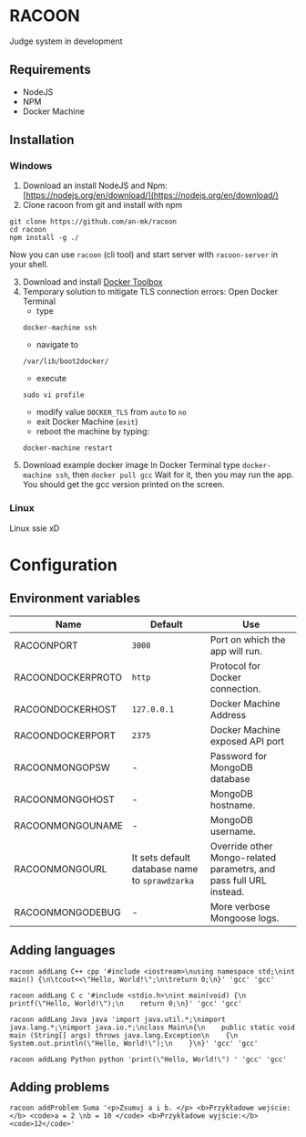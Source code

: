 # RACOON

Judge system in development

## Requirements
- NodeJS
- NPM
- Docker Machine

## Installation

### Windows
1. Download an install NodeJS and Npm: [https://nodejs.org/en/download/](https://nodejs.org/en/download/)
2. Clone racoon from git and install with npm

```
git clone https://github.com/an-mk/racoon
cd racoon
npm install -g ./
```

Now you can use `racoon` (cli tool) and start server with `racoon-server` in your shell.

3. Download and install [Docker Toolbox](https://github.com/docker/toolbox/releases "Docker Toolbox")
4. Temporary solution to mitigate TLS connection errors:
Open Docker Terminal
    - type
    ```
	docker-machine ssh
	```
    - navigate to
	```
	/var/lib/boot2docker/
	```
	- execute
	```
	sudo vi profile
	```
	- modify value `DOCKER_TLS` from `auto` to `no`
	- exit Docker Machine (`exit`)
	- reboot the machine by typing:
	```
	docker-machine restart
	```
5. Download example docker image
In Docker Terminal type `docker-machine ssh`, then `docker pull gcc`
Wait for it, then you may run the app.
You should get the gcc version printed on the screen.

### Linux
Linux ssie xD

# Configuration
## Environment variables
Name | Default | Use
--- | --- | ---
RACOONPORT | `3000` | Port on which the app will run.
RACOONDOCKERPROTO | `http` | Protocol for Docker connection.
RACOONDOCKERHOST | `127.0.0.1` | Docker Machine Address
RACOONDOCKERPORT | `2375` | Docker Machine exposed API port
RACOONMONGOPSW | - | Password for MongoDB database
RACOONMONGOHOST | - | MongoDB hostname.
RACOONMONGOUNAME | - | MongoDB username.
RACOONMONGOURL | It sets default database name to `sprawdzarka` | Override other Mongo-related parametrs, and pass full URL instead.
RACOONMONGODEBUG | - | More verbose Mongoose logs.

## Adding languages

```
racoon addLang C++ cpp '#include <iostream>\nusing namespace std;\nint main() {\n\tcout<<\"Hello, World!\";\n\treturn 0;\n}' 'gcc' 'gcc'

racoon addLang C c '#include <stdio.h>\nint main(void) {\n    printf(\"Hello, World!\");\n    return 0;\n}' 'gcc' 'gcc'

racoon addLang Java java 'import java.util.*;\nimport java.lang.*;\nimport java.io.*;\nclass Main\n{\n    public static void main (String[] args) throws java.lang.Exception\n    {\n        System.out.println(\"Hello, World!\");\n    }\n}' 'gcc' 'gcc'

racoon addLang Python python 'print(\"Hello, World!\") ' 'gcc' 'gcc'
```

## Adding problems

```
racoon addProblem Suma '<p>Zsumuj a i b. </p> <b>Przykładowe wejście:</b> <code>a = 2 \nb = 10 </code> <b>Przykładowe wyjście:</b> <code>12</code>'
```
